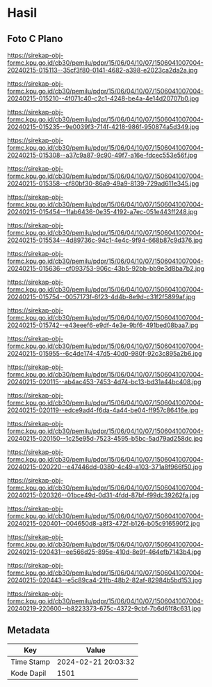 # Hasil

## Foto C Plano

https://sirekap-obj-formc.kpu.go.id/cb30/pemilu/pdpr/15/06/04/10/07/1506041007004-20240215-015113--35cf3f80-0141-4682-a398-e2023ca2da2a.jpg

https://sirekap-obj-formc.kpu.go.id/cb30/pemilu/pdpr/15/06/04/10/07/1506041007004-20240215-015210--4f071c40-c2c1-4248-be4a-4e14d20707b0.jpg

https://sirekap-obj-formc.kpu.go.id/cb30/pemilu/pdpr/15/06/04/10/07/1506041007004-20240215-015235--9e0039f3-714f-4218-986f-950874a5d349.jpg

https://sirekap-obj-formc.kpu.go.id/cb30/pemilu/pdpr/15/06/04/10/07/1506041007004-20240215-015308--a37c9a87-9c90-49f7-a16e-fdcec553e56f.jpg

https://sirekap-obj-formc.kpu.go.id/cb30/pemilu/pdpr/15/06/04/10/07/1506041007004-20240215-015358--cf80bf30-86a9-49a9-8139-729ad611e345.jpg

https://sirekap-obj-formc.kpu.go.id/cb30/pemilu/pdpr/15/06/04/10/07/1506041007004-20240215-015454--1fab6436-0e35-4192-a7ec-051e443ff248.jpg

https://sirekap-obj-formc.kpu.go.id/cb30/pemilu/pdpr/15/06/04/10/07/1506041007004-20240215-015534--4d89736c-94c1-4e4c-9f94-668b87c9d376.jpg

https://sirekap-obj-formc.kpu.go.id/cb30/pemilu/pdpr/15/06/04/10/07/1506041007004-20240215-015636--cf093753-906c-43b5-92bb-bb9e3d8ba7b2.jpg

https://sirekap-obj-formc.kpu.go.id/cb30/pemilu/pdpr/15/06/04/10/07/1506041007004-20240215-015754--0057173f-6f23-4d4b-8e9d-c31f2f5899af.jpg

https://sirekap-obj-formc.kpu.go.id/cb30/pemilu/pdpr/15/06/04/10/07/1506041007004-20240215-015742--e43eeef6-e9df-4e3e-9bf6-491bed08baa7.jpg

https://sirekap-obj-formc.kpu.go.id/cb30/pemilu/pdpr/15/06/04/10/07/1506041007004-20240215-015955--6c4de174-47d5-40d0-980f-92c3c895a2b6.jpg

https://sirekap-obj-formc.kpu.go.id/cb30/pemilu/pdpr/15/06/04/10/07/1506041007004-20240215-020115--ab4ac453-7453-4d74-bc13-bd31a44bc408.jpg

https://sirekap-obj-formc.kpu.go.id/cb30/pemilu/pdpr/15/06/04/10/07/1506041007004-20240215-020119--edce9ad4-f6da-4a44-be04-ff957c86416e.jpg

https://sirekap-obj-formc.kpu.go.id/cb30/pemilu/pdpr/15/06/04/10/07/1506041007004-20240215-020150--1c25e95d-7523-4595-b5bc-5ad79ad258dc.jpg

https://sirekap-obj-formc.kpu.go.id/cb30/pemilu/pdpr/15/06/04/10/07/1506041007004-20240215-020220--e47446dd-0380-4c49-a103-371a8f966f50.jpg

https://sirekap-obj-formc.kpu.go.id/cb30/pemilu/pdpr/15/06/04/10/07/1506041007004-20240215-020326--01bce49d-0d31-4fdd-87bf-f99dc39262fa.jpg

https://sirekap-obj-formc.kpu.go.id/cb30/pemilu/pdpr/15/06/04/10/07/1506041007004-20240215-020401--004650d8-a8f3-472f-b126-b05c916590f2.jpg

https://sirekap-obj-formc.kpu.go.id/cb30/pemilu/pdpr/15/06/04/10/07/1506041007004-20240215-020431--ee566d25-895e-410d-8e9f-464efb7143b4.jpg

https://sirekap-obj-formc.kpu.go.id/cb30/pemilu/pdpr/15/06/04/10/07/1506041007004-20240215-020443--e5c89ca4-21fb-48b2-82af-82984b5bd153.jpg

https://sirekap-obj-formc.kpu.go.id/cb30/pemilu/pdpr/15/06/04/10/07/1506041007004-20240219-220600--b8223373-675c-4372-9cbf-7b6d61f8c631.jpg


## Metadata

| Key        | Value               |
| ---------- | ------------------- |
| Time Stamp | 2024-02-21 20:03:32 |
| Kode Dapil | 1501                |



